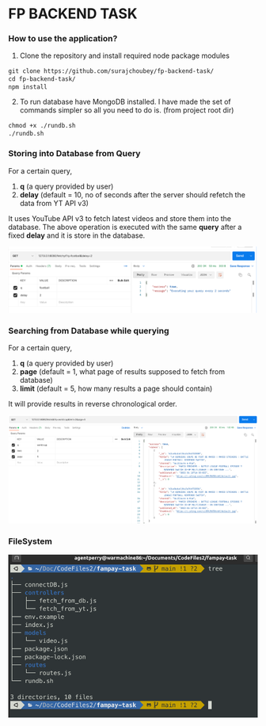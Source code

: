# FP BACKEND TASK

### How to use the application?

1. Clone the repository and install required node package modules

```
git clone https://github.com/surajchoubey/fp-backend-task/
cd fp-backend-task/
npm install
```

2. To run database have MongoDB installed. I have made the set of commands simpler so all you need to do is. (from project root dir)

```
chmod +x ./rundb.sh
./rundb.sh
```

### Storing into Database from Query

For a certain query, 
1. **q** (a query provided by user) 
2. **delay** (default = 10, no of seconds after the server should refetch the data from YT API v3) 

It uses YouTube API v3 to fetch latest videos and store them into the database.
The above operation is executed with the same **query** after a fixed **delay** and it is store in the database.

![fetchyt](images/1.png)

### Searching from Database while querying

For a certain query, 
1. **q** (a query provided by user)
2. **page** (default = 1, what page of results supposed to fetch from database)
3. **limit** (default = 5, how many results a page should contain) 

It will provide results in reverse chronological order.

![fetchdb](images/2.png)

### FileSystem

![filesystem](images/3.png)

